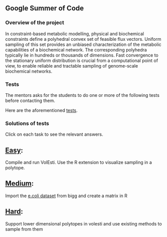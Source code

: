 ## Google Summer of Code

### Overview of the project

In constraint-based metabolic modelling, physical and biochemical constraints define a polyhedral convex set of feasible flux vectors. Uniform sampling of this set provides an unbiased characterization of the metabolic capabilities of a biochemical network. The corresponding polyhedra typically lie in hundreds or thousands of dimensions. Fast convergence to the stationary uniform distribution is crucial from a computational point of view, to enable reliable and tractable sampling of genome-scale biochemical networks.

### Tests
The mentors asks for the students to do one or more of the following tests before contacting them.

Here are the aforementioned [tests](https://github.com/GeomScale/gsoc2020/wiki/High-dimensional-sampling-with-applications-to-structural-biology#tests).  

### Solutions of tests

Click on each task to see the relevant answers.

## [Easy](test_easy.html): 
Compile and run VolEsti. Use the R extension to visualize sampling in a polytope.

## [Medium](medium_again.html): 
Import the [e.coli dataset](http://bigg.ucsd.edu/models/e_coli_core) from bigg and create a matrix in R

## [Hard](test_hard.html): 
Support lower dimensional polytopes in volesti and use existing methods to sample from them
